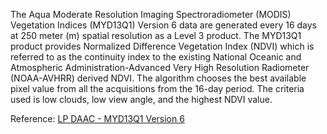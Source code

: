 The Aqua Moderate Resolution Imaging Spectroradiometer (MODIS) Vegetation Indices (MYD13Q1) Version 6 data are generated every 16 days at 250 meter (m) spatial resolution as a Level 3 product. The MYD13Q1 product provides Normalized Difference Vegetation Index (NDVI) which is referred to as the continuity index to the existing National Oceanic and Atmospheric Administration-Advanced Very High Resolution Radiometer (NOAA-AVHRR) derived NDVI. The algorithm chooses the best available pixel value from all the acquisitions from the 16-day period. The criteria used is low clouds, low view angle, and the highest NDVI value.

Reference: [LP DAAC - MYD13Q1 Version 6](https://doi.org/10.5067/MODIS/MYD13Q1.006)
